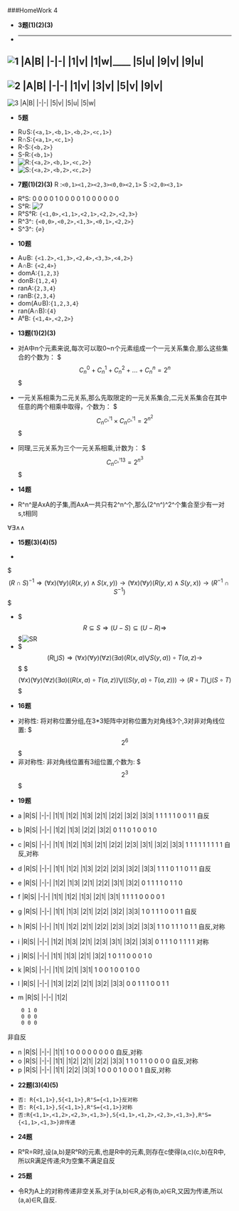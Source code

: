 ###HomeWork 4

* **3题(1)(2)(3)**
 - ____
![1](http://wpvps.ga/wp-content/uploads/2015/04/1.jpg)
|A|B|
|-|-|
|1|v|
|1|w|____
|5|u|
|9|v|
|9|u|
 - 
![2](http://wpvps.ga/wp-content/uploads/2015/04/2.jpg)
|A|B|
|-|-|
|1|v|
|3|v|
|5|v|
|9|v|
 - 
![3](http://wpvps.ga/wp-content/uploads/2015/04/3.jpg)
|A|B|
|-|-|
|5|v|
|5|u|
|5|w|

* **5题**
 - R∪S:`{<a,1>,<b,1>,<b,2>,<c,1>}`
 - R∩S:`{<a,1>,<c,1>}`
 - R-S:`{<b,2>}`
 - S-R:`{<b,1>}`
 - ![R](http://wpvps.ga/wp-content/uploads/2015/04/R.png):`{<a,2>,<b,1>,<c,2>}`
 - ![S](http://wpvps.ga/wp-content/uploads/2015/04/S.png):`{<a,2>,<b,2>,<c,2>}`

* **7题(1)(2)(3)**
R :`<0,1><1,2><2,3><0,0><2,1>`
S :`<2,0><3,1>`
 - R°S:
	 	0 0 0 0	
	 	1 0 0 0 
	 	0 1 0 0 
	 	0 0 0 0 
 - S°R: ![7](http://wpvps.ga/wp-content/uploads/2015/04/7.jpg)
 - R°S°R: `{<1,0>,<1,1>,<2,1>,<2,2>,<2,3>}`
 - R^3^:  `{<0,0>,<0,2>,<1,3>,<0,1>,<2,2>}`
 - S^3^:  `{∅}`

* **10题**
 - A∪B: `{<1.2>,<1,3>,<2,4>,<3,3>,<4,2>}`
 - A∩B: `{<2,4>}`
 - domA:`{1,2,3}`
 - donB:`{1,2,4}`
 - ranA:`{2,3,4}`
 - ranB:`{2,3,4}`
 - dom(A∪B):`{1,2,3,4}`
 - ran(A∩B):`{4}`
 - A°B: `{<1,4>,<2,2>}`

* **13题(1)(2)(3)**
 - 对A中n个元素来说,每次可以取0~n个元素组成一个一元关系集合,那么这些集合的个数为：
$$$C{^0_n}+C{^1_n}+C{^2_n}+...+C{^n_n} = 2^n$$$

 - 一元关系相乘为二元关系,那么先取限定的一元关系集合,二元关系集合在其中任意的两个相乘中取得，个数为：
$$$C{^1_{n^{C^{^1_n}}}} \times C{^1_{n^{C^{^1_n}}}}= 2^{n^2}$$$

 - 同理,三元关系为三个一元关系相乘,计数为：
$$$C{^1_{n^{C^{^1_n}}}}^3 = 2^{n^3}$$$

* **14题**
 - R^n^是AxA的子集,而AxA一共只有2^n^个,那么(2^n^)^2^个集合至少有一对s,t相同



∀∃∧∧

* **15题(3)(4)(5)**
 - 
 $$$ 
 (R∩S)^{-1}\Rightarrow(\forall x)(\forall y)(R(x,y)∧S(x,y))\rightarrow (\forall x)(\forall y)(R(y,x)∧S(y,x))\rightarrow (R^{-1}∩S^{-1})
 $$$ 
 - $$$
R\subseteq S \Rightarrow (U-S)\subseteq(U-R)\Rightarrow
$$$![SR](http://wpvps.ga/wp-content/uploads/2015/04/SR.png)
 - $$$
 (R\bigcup S)\Rightarrow(\forall  x)(\forall  y)(\forall  z)(\exists  a)(R(x,a)\bigvee S(y,a))\circ T(a,z)\rightarrow$$$
 $$$
 (\forall  x)(\forall  y)(\forall  z)(\exists  a)((R(x,a)\circ T(a,z))\bigvee ((S(y,a)\circ T(a,z)))\rightarrow (R\circ T)\bigcup (S\circ T) 
$$$

* **16题**
 - 对称性: 将对称位置分组,在3*3矩阵中对称位置为对角线3个,3对非对角线位置:
$$$ 2^6
$$$
 - 非对称性: 非对角线位置有3组位置,个数为:
$$$ 2^3
$$$

* **19题**
 - a
|R|S|
|-|-|
|1|1|
|1|2|
|1|3|
|2|1|
|2|2|
|3|2|
|3|3|
		1 1 1
		1 1 0
		0 1 1
自反
 - b
|R|S|
|-|-|
|1|2|
|1|3|
|2|2|
|3|2|
		0 1 1
		0 1 0
		0 1 0

 - c
|R|S|
|-|-|
|1|1|
|1|2|
|1|3|
|2|1|
|2|2|
|2|3|
|3|1|
|3|2|
|3|3|
		1 1 1
		1 1 1
		1 1 1
自反,对称
 - d
|R|S|
|-|-|
|1|1|
|1|2|
|1|3|
|2|2|
|2|3|
|3|2|
|3|3|
		1 1 1
		0 1 1
		0 1 1
自反
- e
|R|S|
|-|-|
|1|2|
|1|3|
|2|1|
|2|2|
|3|1|
|3|2|
		0 1 1
		1 1 0
		1 1 0
 - f
|R|S|
|-|-|
|1|1|
|1|2|
|1|3|
|2|1|
|3|1|
		1 1 1
		1 0 0
		0 0 1
- g
|R|S|
|-|-|
|1|1|
|1|3|
|2|1|
|2|2|
|3|2|
|3|3|
		1 0 1
		1 1 0
		0 1 1
自反
 - h
|R|S|
|-|-|
|1|1|
|1|2|
|2|1|
|2|2|
|2|3|
|3|2|
|3|3|
		1 1 0
		1 1 1
		0 1 1
自反,对称
 - i
|R|S|
|-|-|
|1|2|
|1|3|
|2|1|
|2|3|
|3|1|
|3|2|
|3|3|
		0 1 1
		1 0 1
		1 1 1
对称
- j
|R|S|
|-|-|
|1|1|
|1|3|
|2|1|
|3|2|
		1 0 1
		1 0 0
		0 1 0
 - k
|R|S|
|-|-|
|1|1|
|2|1|
|3|1|
		1 0 0
		1 0 0
		1 0 0
 - l
|R|S|
|-|-|
|1|3|
|2|2|
|2|1|
|3|2|
|3|3|
		0 0 1
		1 1 0
		0 1 1
 - m
|R|S|
|-|-|
|1|2|

		0 1 0
		0 0 0
		0 0 0
非自反
- n
|R|S|
|-|-|
|1|1|
		1 0 0
		0 0 0
		0 0 0
自反,对称
- o
|R|S|
|-|-|
|1|1|
|1|2|
|2|1|
|2|2|
|3|3|
		1 1 0
		1 1 0
		0 0 0
自反,对称
- p
|R|S|
|-|-|
|1|1|
|2|2|
|3|3|
		1 0 0
		0 1 0
		0 0 1
自反,对称
* **22题(3)(4)(5)**
 - `否: R{<1,1>},S{<1,1>},R°S={<1,1>}反对称`
 - `否: R{<1,1>},S{<1,1>},R°S={<1,1>}对称`
 - `否:R{<1,1>,<1,2>,<2,3>,<1,3>},S{<1,1>,<1,2>,<2,3>,<1,3>},R°S={<1,1>,<1,3>}非传递`

* **24题**
 - R°R=R时,设(a,b)是R°R的元素,也是R中的元素,则存在c使得(a,c)(c,b)在R中,所以R满足传递;R为空集不满足自反

* **25题**
 - 令R为A上的对称传递非空关系,对于(a,b)∈R,必有(b,a)∈R,又因为传递,所以(a,a)∈R,自反.























































































































